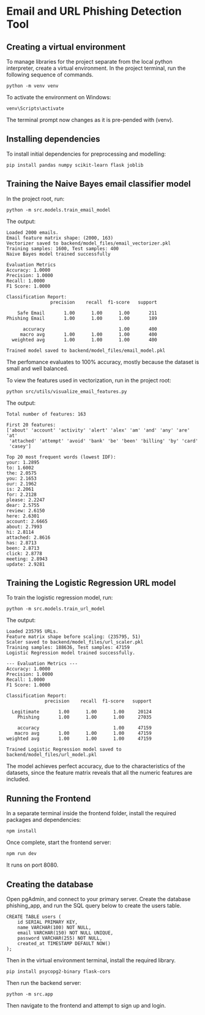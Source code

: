 # Email and URL Phishing Detection Tool
## Creating a virtual environment
To manage libraries for the project separate from the local python interpreter, create a virtual environment.
In the project terminal, run the following sequence of commands.
```
python -m venv venv 
``` 
To activate the environment on Windows:
```
venv\Scripts\activate
```
The terminal prompt now changes as it is pre-pended with (venv).

## Installing dependencies
To install initial dependencies for preprocessing and modelling:
```
pip install pandas numpy scikit-learn flask joblib
```

## Training the Naive Bayes email classifier model
In the project root, run:
```
python -m src.models.train_email_model
```

The output:
```
Loaded 2000 emails.
Email feature matrix shape: (2000, 163)
Vectorizer saved to backend/model_files/email_vectorizer.pkl       
Training samples: 1600, Test samples: 400
Naive Bayes model trained successfully

Evaluation Metrics
Accuracy: 1.0000
Precision: 1.0000
Recall: 1.0000
F1 Score: 1.0000

Classification Report:
                precision    recall  f1-score   support

    Safe Email       1.00      1.00      1.00       211
Phishing Email       1.00      1.00      1.00       189

      accuracy                           1.00       400
     macro avg       1.00      1.00      1.00       400
  weighted avg       1.00      1.00      1.00       400

Trained model saved to backend/model_files/email_model.pkl
```
The perfomance evaluates to 100% accuracy, mostly because the dataset is small and well balanced.

To view the features used in vectorization, run in the project root:
```
python src/utils/visualize_email_features.py
```

The output:
```
Total number of features: 163

First 20 features:
['about' 'account' 'activity' 'alert' 'alex' 'am' 'and' 'any' 'are' 'at'
 'attached' 'attempt' 'avoid' 'bank' 'be' 'been' 'billing' 'by' 'card'
 'casey']

Top 20 most frequent words (lowest IDF):
your: 1.2895
to: 1.6002
the: 2.0575
you: 2.1653
our: 2.1962
is: 2.2061
for: 2.2128
please: 2.2247
dear: 2.5755
review: 2.6150
here: 2.6301
account: 2.6665
about: 2.7993
hi: 2.8114
attached: 2.8616
has: 2.8713
been: 2.8713
click: 2.8778
meeting: 2.8943
update: 2.9281
```

## Training the Logistic Regression URL model
To train the logistic regression model, run:
```
python -m src.models.train_url_model
```

The output:
```
Loaded 235795 URLs.
Feature matrix shape before scaling: (235795, 51)
Scaler saved to backend/model_files/url_scaler.pkl
Training samples: 188636, Test samples: 47159
Logistic Regression model trained successfully.

--- Evaluation Metrics ---
Accuracy: 1.0000
Precision: 1.0000
Recall: 1.0000
F1 Score: 1.0000

Classification Report:
              precision    recall  f1-score   support

  Legitimate       1.00      1.00      1.00     20124
    Phishing       1.00      1.00      1.00     27035

    accuracy                           1.00     47159
   macro avg       1.00      1.00      1.00     47159
weighted avg       1.00      1.00      1.00     47159

Trained Logistic Regression model saved to backend/model_files/url_model.pkl
```

The model achieves perfect accuracy, due to the characteristics of the datasets, since the feature matrix reveals that all the numeric features are included.

## Running the Frontend
In a separate terminal inside the frontend folder, install the required packages and dependencies:
```
npm install
```
Once complete, start the frontend server:
```
npm run dev
```
It runs on port 8080.

## Creating the database
Open pgAdmin, and connect to your primary server. Create the database phishing_app, and run the SQL query below to create the users table.
```
CREATE TABLE users (
    id SERIAL PRIMARY KEY,
    name VARCHAR(100) NOT NULL,
    email VARCHAR(150) NOT NULL UNIQUE,
    password VARCHAR(255) NOT NULL,
    created_at TIMESTAMP DEFAULT NOW()
);
```

Then in the virtual environment terminal, install the required library.
```
pip install psycopg2-binary flask-cors
```
Then run the backend server:
```
python -m src.app
```
Then navigate to the frontend and attempt to sign up and login.